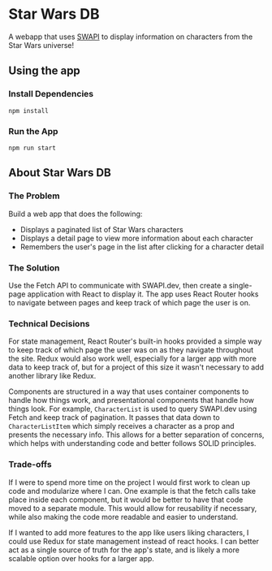 # Star Wars DB

A webapp that uses [SWAPI](https://swapi.dev/) to display information on characters from the Star Wars universe!

## Using the app

### Install Dependencies
```
npm install
```

### Run the App
```
npm run start
```

## About Star Wars DB

### The Problem

Build a web app that does the following:
- Displays a paginated list of Star Wars characters
- Displays a detail page to view more information about each character
- Remembers the user's page in the list after clicking for a character detail

### The Solution

Use the Fetch API to communicate with SWAPI.dev, then create a single-page application with React to display it. The app uses React Router hooks to navigate between pages and keep track of which page the user is on.

### Technical Decisions

For state management, React Router's built-in hooks provided a simple way to keep track of which page the user was on as they navigate throughout the site. Redux would also work well, especially for a larger app with more data to keep track of, but for a project of this size it wasn't necessary to add another library like Redux.

Components are structured in a way that uses container components to handle how things work, and presentational components that handle how things look. For example, `CharacterList` is used to query SWAPI.dev using Fetch and keep track of pagination. It passes that data down to `CharacterListItem` which simply receives a character as a prop and presents the necessary info. This allows for a better separation of concerns, which helps with understanding code and better follows SOLID principles.

### Trade-offs

If I were to spend more time on the project I would first work to clean up code and modularize where I can. One example is that the fetch calls take place inside each component, but it would be better to have that code moved to a separate module. This would allow for reusability if necessary, while also making the code more readable and easier to understand.

If I wanted to add more features to the app like users liking characters, I could use Redux for state management instead of react hooks. I can better act as a single source of truth for the app's state, and is likely a more scalable option over hooks for a larger app.